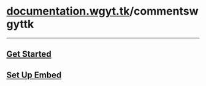 # [documentation.wgyt.tk](https://documentation.wgyt.tk)/commentswgyttk
_________________
## [Get Started](/commentswgyttk/start)
## [Set Up Embed](/commentswgyttk/embed)
